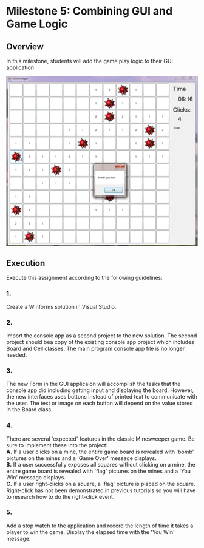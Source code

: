 # Milestone 5: Combining GUI and Game Logic

## Overview

In this milestone, students will add the game play logic to their GUI application

![Minesweeper Milestone 5 sample](milestone5-sample.JPG)

## Execution

Execute this assignment according to the following guidelines:

### 1.

Create a Winforms solution in Visual Studio.

### 2.

Import the console app as a second project to the new solution. The second project should bea copy of the existing console app project which includes Board and Cell classes. The main program console app file is no longer needed.

### 3.

The new Form in the GUI applicaion will accomplish the tasks that the console app did including getting input and displaying the board. However, the new interfaces uses buttons instead of printed text to communicate with the user. The text or image on each button will depend on the value stored in the Board class.

### 4.

There are several 'expected' features in the classic Minesweeper game. Be sure to implement these into the project: <br>
**A.** If a user clicks on a mine, the entire game board is revealed with 'bomb' pictures on the mines and a 'Game Over' message displays.<br>
**B.** If a user successfully exposes all squares without clicking on a mine, the entire game board is revealed with 'flag' pictures on the mines and a 'You Win' message displays.<br>
**C.** If a user right-clicks on a square, a 'flag' picture is placed on the square. Right-click has not been demonstrated in previous tutorials so you will have to research how to do the right-click event.

### 5.

Add a stop watch to the application and record the length of time it takes a player to win the game. Display the elapsed time with the 'You Win' message.
